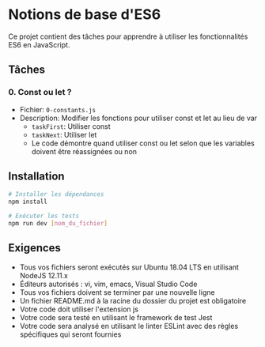 # Notions de base d'ES6

Ce projet contient des tâches pour apprendre à utiliser les fonctionnalités ES6 en JavaScript.

## Tâches

### 0. Const ou let ?

- Fichier: `0-constants.js`
- Description: Modifier les fonctions pour utiliser const et let au lieu de var
  - `taskFirst`: Utiliser const
  - `taskNext`: Utiliser let
  - Le code démontre quand utiliser const ou let selon que les variables doivent être réassignées ou non

## Installation

```bash
# Installer les dépendances
npm install

# Exécuter les tests
npm run dev [nom_du_fichier]
```

## Exigences

- Tous vos fichiers seront exécutés sur Ubuntu 18.04 LTS en utilisant NodeJS 12.11.x
- Éditeurs autorisés : vi, vim, emacs, Visual Studio Code
- Tous vos fichiers doivent se terminer par une nouvelle ligne
- Un fichier README.md à la racine du dossier du projet est obligatoire
- Votre code doit utiliser l'extension js
- Votre code sera testé en utilisant le framework de test Jest
- Votre code sera analysé en utilisant le linter ESLint avec des règles spécifiques qui seront fournies
